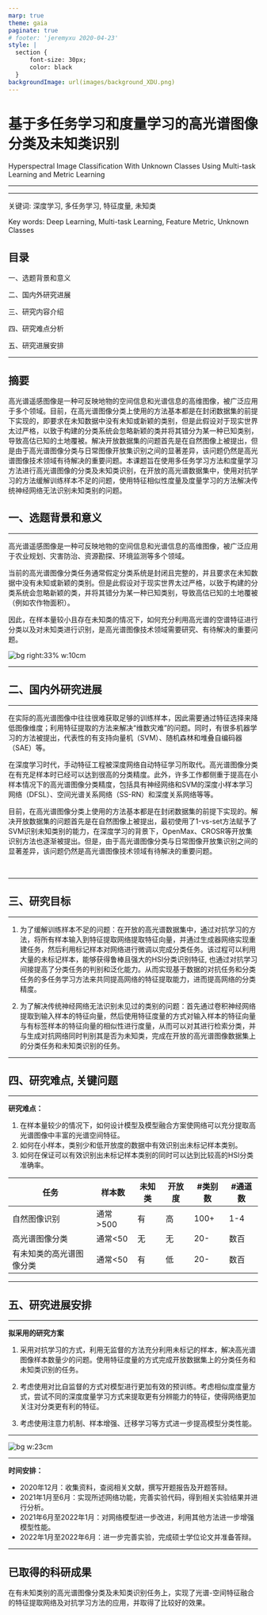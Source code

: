```yaml
---
marp: true
theme: gaia
paginate: true
# footer: 'jeremyxu 2020-04-23'
style: |
  section {
      font-size: 30px;
      color: black
  }
backgroundImage: url(images/background_XDU.png)
---
```

<!-- 字体设置 -->
<!-- <style>
section {
  font-family: 'Times New Roman', serif !important;
}
</style> -->

<!-- <style>
section {
  font-family: 'Microsoft YaHei', 'Times'， 'SimHei', sans-serif;
}
</style> -->

<style>
section {
  font-family: 'Microsoft YaHei', 'Times', sans-serif;
}
</style>

<!-- 
_backgroundImage: url(https://cdn.jsdelivr.net/gh/sunqinghu/PicRepo/img/2020/background_head.png)
_class: lead
_paginate: false -->

<style scoped>
section {
    font-size: 30px;
}
</style>
# 基于多任务学习和度量学习的高光谱图像分类及未知类识别

<!--基于度量学习和GAN的有未知类别的高光谱图像分类-->

<!--基于多任务学习和度量学习的现实世界中的高光谱图像分类-->

Hyperspectral Image Classification With Unknown Classes Using Multi-task Learning and Metric Learning

<!--Few-Shot Hyperspectral Image Classification With Unknown Classes Using Multitask Deep Learning-->

---
<!-- _class: lead 
_paginate: false -->

<style scoped>
section {
    text-align: left;
    font-size: 35px;
}
</style>
---

关键词: 深度学习, 多任务学习, 特征度量, 未知类

Key words: Deep Learning, Multi-task Learning,  Feature Metric, Unknown Classes

## 目录

 一、选题背景和意义

 二、国内外研究进展

 三、研究内容介绍

 四、研究难点分析

 五、研究进展安排

---
<!-- 
_class: lead gaia
_paginate: false
_color: black -->

<style scoped>
section {
    font-size: 30px;
}
</style>
## 摘要

高光谱遥感图像是一种可反映地物的空间信息和光谱信息的高维图像，被广泛应用于多个领域。目前，在高光谱图像分类上使用的方法基本都是在封闭数据集的前提下实现的，即要求在未知数据中没有未知或新颖的类别，但是此假设对于现实世界太过严格，以致于构建的分类系统会忽略新颖的类并将其错分为某一种已知类别，导致高估已知的土地覆被。解决开放数据集的问题首先是在自然图像上被提出，但是由于高光谱图像分类与日常图像开放集识别之间的显著差异，该问题仍然是高光谱图像技术领域有待解决的重要问题。本课题旨在使用多任务学习方法和度量学习方法进行高光谱图像的分类及未知类识别，在开放的高光谱数据集中，使用对抗学习的方法缓解训练样本不足的问题，使用特征相似性度量及度量学习的方法解决传统神经网络无法识别未知类别的问题。



## 一、选题背景和意义

------

高光谱遥感图像是一种可反映地物的空间信息和光谱信息的高维图像，被广泛应用于农业规划、灾害防治、资源勘探、环境监测等多个领域。

当前的高光谱图像分类任务通常假定分类系统是封闭且完整的，并且要求在未知数据中没有未知或新颖的类别。但是此假设对于现实世界太过严格，以致于构建的分类系统会忽略新颖的类，并将其错分为某一种已知类别，导致高估已知的土地覆被（例如农作物面积）。

因此，在样本量较小且存在未知类的情况下，如何充分利用高光谱的空谱特征进行分类以及对未知类进行识别，是高光谱图像技术领域需要研究、有待解决的重要问题。

![bg right:33% w:10cm](https://cdn.jsdelivr.net/gh/sunqinghu/PicRepo/img/2020/Going_hyperspectral_pillars.jpg)

------

<!-- 
_class: lead gaia
_paginate: false
_color: black -->

<style scoped>
section {
    font-size: 30px;
}
</style>

##  二、国内外研究进展

------

在实际的高光谱图像中往往很难获取足够的训练样本，因此需要通过特征选择来降低图像维度；利用特征提取的方法来解决“维数灾难”的问题。同时，有很多机器学习的方法被提出，代表性的有支持向量机（SVM）、随机森林和堆叠自编码器（SAE）等。

在深度学习时代，手动特征工程被深度网络自动特征学习所取代。高光谱图像分类在有充足样本时已经可以达到很高的分类精度。此外，许多工作都侧重于提高在小样本情况下的高光谱图像分类精度，包括具有神经网络和SVM的深度小样本学习网络（DFSL）、空间光谱关系网络（SS-RN）和深度关系网络等等。

目前，在高光谱图像分类上使用的方法基本都是在封闭数据集的前提下实现的。解决开放数据集的问题首先是在自然图像上被提出，最初使用了1-vs-set方法赋予了SVM识别未知类别的能力，在深度学习的背景下，OpenMax、CROSR等开放集识别方法也逐渐被提出。但是，由于高光谱图像分类与日常图像开放集识别之间的显著差异，该问题仍然是高光谱图像技术领域有待解决的重要问题。

​	<!--但是，此高精度是在未见过的数据中没有未知类的假设下实现的。但是如果未知或新颖的类的存在将导致误报，从而降低模型的精度。如果许多属于未知类的实例被归类为已知类，则该已知类的数量将在很大程度上被高估。不幸的是，在现实世界中，很难定义所有潜在的类。如前所述，由于预算限制，基于实地调查的样本收集只能涵盖研究区域的一小部分。因此，在收集的样本上训练的机器学习模型可能会面临某些实例（未知），这些实例无法归类为已知类之一--> 

<!--如3D-CNN、残差网络（ResNet）、Zhong等人提出的空谱结合的残差网络（SSRN）和Song等人提出的深度特征融合网络（DFFN）等等。他们选择邻域块作为输入，充分结合高光谱图像中的空间信息和光谱信息。-->

<!--机器学习中所有测试数据都已知这一假设称为封闭世界或封闭集。在封闭世界中，给定一个无法归类为已知类之一的未知实例，模型最终将为未知实例分配一个已知类标签，因为它无法将其标识为未知实例。在这种情况下，如果使用模型来绘制某些作物类型的地图，则不可避免地高估其面积，从而高估粮食供应总量-->

<!--机器需要从已知类中分辨未知类,这对于许多算法来说是不可能的，因为它们假设是一个封闭的世界环境。例如，深度神经网络受 SoftMax 函数的限制，该函数将输出概率限制为 1 的总和，并且每个概率在 0 到 1 之间。在这种情况下，必须为输入实例分配一个已知类。-->
<!--一个简单的解决方案是使用置信阈值，拒绝分类置信度较低的阈值。然而，低级的自信并不是未知事物的保证;相反，它是不确定的[46]。不确定实例可能是接近分类超平面边界的有价值的样本，用于主动学习，而不是未知 [48]。-->

------

<!-- 
_class: lead gaia
_paginate: false
_color: black -->

<style scoped>
section {
    font-size: 30px;
}
</style>

##  三、研究目标

------

1. 为了缓解训练样本不足的问题：在开放的高光谱数据集中，通过对抗学习的方法，将所有样本输入到特征提取网络提取特征向量，并通过生成器网络实现重建任务，然后利用标记样本对网络进行微调以完成分类任务。该过程可以利用大量的未标记样本，能够获得鲁棒且强大的HSI分类识别特征, 也通过对抗学习间接提高了分类任务的判别和泛化能力。从而实现基于数据的对抗任务和分类任务的多任务学习方法来共同提高网络的特征提取能力，进而提高网络的分类精度。

2. 为了解决传统神经网络无法识别未见过的类别的问题：首先通过卷积神经网络提取到输入样本的特征向量，然后使用特征度量的方式对输入样本的特征向量与有标签样本的特征向量的相似性进行度量，从而可以对其进行检索分类，并与生成对抗网络同时判别其是否为未知类，完成在开放的高光谱图像数据集上的分类任务和未知类识别的任务。

------

<!-- 
_class: lead gaia
_paginate: false
_color: black -->

<style scoped>
section {
    font-size: 30px;
}
</style>

##  四、研究难点, 关键问题

------

**研究难点：**

1. 在样本量较少的情况下，如何设计模型及模型融合方案使网络可以充分提取高光谱图像中丰富的光谱空间特征。
2. 如何在小样本，类别少和低开放度的数据中有效识别出未标记样本类别。
3. 如何在保证可以有效识别出未标记样本类别的同时可以达到比较高的HSI分类准确率。

| 任务                     | 样本数   | 未知类 | 开放度 | #类别数 | #通道数 |
| ------------------------ | -------- | ------ | ------ | ------- | ------- |
| 自然图像识别             | 通常>500 | 有     | 高     | 100+    | 1-4     |
| 高光谱图像分类           | 通常<50  | 无     | 无     | 20-     | 数百    |
| 有未知类的高光谱图像分类 | 通常<50  | 有     | 低     | 20-     | 数百    |

<!--如表所示，由于高光谱图像分类与日常图像开放集识别之间的三个显着差异（），很难直接使用开放集技术开发用于高光谱图像分类中的日常图像识别-->

------

<!-- 
_class: lead gaia
_paginate: false
_color: black -->

<style scoped>
section {
    font-size: 30px;
}
</style>

##  五、研究进展安排

------
**拟采用的研究方案**

1. 采用对抗学习的方式，利用无监督的方法充分利用未标记的样本，解决高光谱图像样本数量少的问题。使用特征度量的方式完成开放数据集上的分类任务和未知类识别的任务。

2. 考虑使用对比自监督的方式对模型进行更加有效的预训练。考虑相似度度量方式，尝试不同的深度度量学习方式来提取更有分辨能力的特征，使得网络更加关注对分类更有利的特征。

3. 考虑使用注意力机制、样本增强、迁移学习等方式进一步提高模型分类性能。
   
------
![bg w:23cm](https://cdn.jsdelivr.net/gh/sunqinghu/PicRepo/img/2020/image-20201223171723403.png)

---

**时间安排：**

- 2020年12月：收集资料，查阅相关文献，撰写开题报告及开题答辩。 
- 2021年1月至6月：实现所述网络功能，完善实验代码，得到相关实验结果并进行分析。 
- 2021年6月至2022年1月：对网络模型进一步改进，利用其他方法进一步增强模型性能。
- 2022年1月至2022年6月：进一步完善实验，完成硕士学位论文并准备答辩。 



---

## 已取得的科研成果

在有未知类别的高光谱图像分类及未知类识别任务上，实现了光谱-空间特征融合的特征提取网络及对抗学习方法的应用，并取得了比较好的效果。